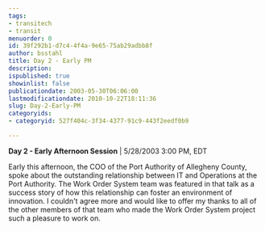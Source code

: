 ```yaml
---
tags:
- transitech
- transit
menuorder: 0
id: 39f292b1-d7c4-4f4a-9e65-75ab29adbb8f
author: bsstahl
title: Day 2 - Early PM
description: 
ispublished: true
showinlist: false
publicationdate: 2003-05-30T06:06:00
lastmodificationdate: 2010-10-22T18:11:36
slug: Day-2-Early-PM
categoryids:
- categoryid: 527f404c-3f34-4377-91c9-443f2eedf0b9

---
```


**Day 2 - Early Afternoon Session** | 5/28/2003 3:00 PM, EDT

Early this afternoon, the COO of the Port Authority of Allegheny County, spoke about the outstanding relationship between IT and Operations at the Port Authority. The Work Order System team was featured in that talk as a success story of how this relationship can foster an environment of innovation. I couldn't agree more and would like to offer my thanks to all of the other members of that team who made the Work Order System project such a pleasure to work on.

